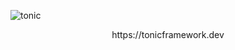 ![tonic](https://raw.githubusercontent.com/socketsupply/tonic/master/readme-tonic.png)

<p align="center">
  https://tonicframework.dev
</p>
<br/>
<br/>
